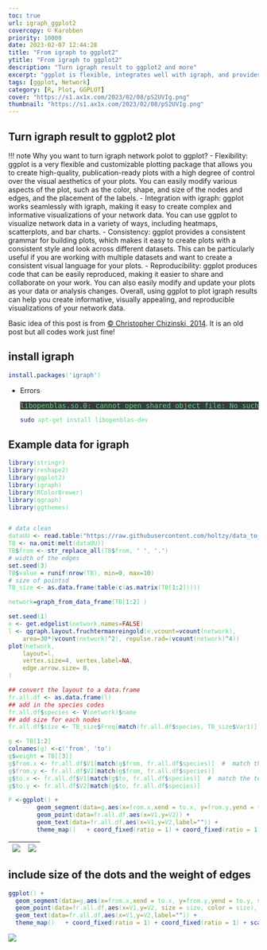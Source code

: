 ```yaml
---
toc: true
url: igraph_ggplot2
covercopy: © Karobben
priority: 10000
date: 2023-02-07 12:44:28
title: "From igraph to ggplot2"
ytitle: "From igraph to ggplot2"
description: "Turn igraph result to ggplot2 and more"
excerpt: "ggplot is flexible, integrates well with igraph, and provides a consistent grammar for building plots, making it an ideal tool for creating informative, visually appealing, and reproducible visualizations of your network data. <a title='ChatGPT'>Who sad this?</a>"
tags: [ggplot, Network]
category: [R, Plot, GGPLOT]
cover: "https://s1.ax1x.com/2023/02/08/pS2UVIg.png"
thumbnail: "https://s1.ax1x.com/2023/02/08/pS2UVIg.png"
---
```



## Turn igraph result to ggplot2 plot

!!! note Why you want to turn igraph network polot to ggplot?
    - Flexibility: ggplot is a very flexible and customizable plotting package that allows you to create high-quality, publication-ready plots with a high degree of control over the visual aesthetics of your plots. You can easily modify various aspects of the plot, such as the color, shape, and size of the nodes and edges, and the placement of the labels.
    - Integration with igraph: ggplot works seamlessly with igraph, making it easy to create complex and informative visualizations of your network data. You can use ggplot to visualize network data in a variety of ways, including heatmaps, scatterplots, and bar charts.
    - Consistency: ggplot provides a consistent grammar for building plots, which makes it easy to create plots with a consistent style and look across different datasets. This can be particularly useful if you are working with multiple datasets and want to create a consistent visual language for your plots.
    - Reproducibility: ggplot produces code that can be easily reproduced, making it easier to share and collaborate on your work. You can also easily modify and update your plots as your data or analysis changes.
    Overall, using ggplot to plot igraph results can help you create informative, visually appealing, and reproducible visualizations of your network data.

Basic idea of this post is from [© Christopher Chizinski, 2014](https://chrischizinski.github.io/rstats/igraph-ggplotll/). It is an old post but all codes work just fine!

## install igraph

```r
install.packages('igraph')
```

- Errors
  <pre>
  libopenblas.so.0: cannot open shared object file: No such file or directory
  </pre>

  ```bash
  sudo apt-get install libopenblas-dev
  ```

## Example data for igraph

```r
library(stringr)
library(reshape2)
library(ggplot2)
library(igraph)
library(RColorBrewer)
library(qgraph)
library(ggthemes)


# data clean
dataUU <- read.table("https://raw.githubusercontent.com/holtzy/data_to_viz/master/Example_dataset/13_AdjacencyUndirectedUnweighted.csv", header=TRUE)
TB <- na.omit(melt(dataUU))
TB$from <- str_replace_all(TB$from, ' ', '.')
# width of the edges
set.seed(3)
TB$value = runif(nrow(TB), min=0, max=10)
# size of pointsd
TB_size <- as.data.frame(table(c(as.matrix(TB[1:2]))))

network=graph_from_data_frame(TB[1:2] )

set.seed(1)
e <- get.edgelist(network,names=FALSE)
l <- qgraph.layout.fruchtermanreingold(e,vcount=vcount(network),  
    area=30*(vcount(network)^2), repulse.rad=(vcount(network)^4))  
plot(network,  
    layout=l, 
    vertex.size=4, vertex.label=NA,  
    edge.arrow.size= 0, 
)
```




```r
## convert the layout to a data.frame
fr.all.df <- as.data.frame(l)
## add in the species codes
fr.all.df$species <- V(network)$name
## add size for each nodes
fr.all.df$size <- TB_size$Freq[match(fr.all.df$species, TB_size$Var1)]

g <- TB[1:2]
colnames(g) <-c('from', 'to')
g$weight = TB[[3]]
g$from.x <- fr.all.df$V1[match(g$from, fr.all.df$species)]  #  match the from locations from the node data.frame we previously connected
g$from.y <- fr.all.df$V2[match(g$from, fr.all.df$species)]
g$to.x <- fr.all.df$V1[match(g$to, fr.all.df$species)]  #  match the to locations from the node data.frame we previously connected
g$to.y <- fr.all.df$V2[match(g$to, fr.all.df$species)]

P <-ggplot() +
        geom_segment(data=g,aes(x=from.x,xend = to.x, y=from.y,yend = to.y, size = weight),colour="black", alpha =.1 ) +
        geom_point(data=fr.all.df,aes(x=V1,y=V2)) +
        geom_text(data=fr.all.df,aes(x=V1,y=V2,label="")) +
        theme_map()   + coord_fixed(ratio = 1) + coord_fixed(ratio = 1)
```

|![](https://s1.ax1x.com/2023/02/08/pS2NQED.png)|![](https://s1.ax1x.com/2023/02/08/pS2N14H.png)|
|:-:|:-:|

## include size of the dots and the weight of edges

```r
ggplot() +
  geom_segment(data=g,aes(x=from.x,xend = to.x, y=from.y,yend = to.y, size = weight), size = log(g$weight + 1)/2, colour="black", alpha =.1 ) +
  geom_point(data=fr.all.df,aes(x=V1,y=V2, size = size, color = size), alpha = .8) +
  geom_text(data=fr.all.df,aes(x=V1,y=V2,label="")) +
  theme_map()   + coord_fixed(ratio = 1) + coord_fixed(ratio = 1) + scale_color_gradient(high = 'red', low = 'steelblue')
```


![](https://s1.ax1x.com/2023/02/08/pS2UVIg.png)


<style>
pre {
  background-color:#38393d;
  color: #5fd381;
}
</style>
